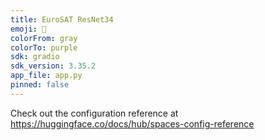 ```yaml
---
title: EuroSAT ResNet34
emoji: 👀
colorFrom: gray
colorTo: purple
sdk: gradio
sdk_version: 3.35.2
app_file: app.py
pinned: false
---
```


Check out the configuration reference at https://huggingface.co/docs/hub/spaces-config-reference
